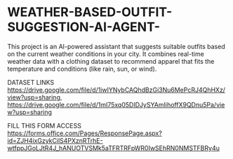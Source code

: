# WEATHER-BASED-OUTFIT-SUGGESTION-AI-AGENT-
This project is an AI-powered assistant that suggests suitable outfits based on the current weather conditions in your city. It combines real-time weather data with a clothing dataset to recommend apparel that fits the temperature and conditions (like rain, sun, or wind).


DATASET LINKS 
https://drive.google.com/file/d/1iwIYNybCAQhdBzGi3Nu6MePcRJ4QhHXz/view?usp=sharing, https://drive.google.com/file/d/1mI75xq05DIDJySYAmIihoffX9QDnu5Pa/view?usp=sharing

FILL THIS FORM ACCESS 
https://forms.office.com/Pages/ResponsePage.aspx?id=ZJH4ixGzykCilS4PXznRTrhE-wtfppJGoLJtR4J_hANUOTVSMk5aTFRTRFpWR0IwSEhRN0NMSTFBRy4u
